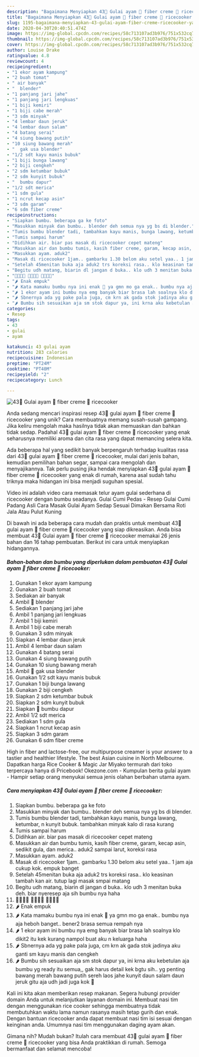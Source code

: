 ```yaml
---
description: "Bagaimana Menyiapkan 43🍒 Gulai ayam 🍗 fiber creme 🤫 ricecooker yang Lezat Sekali"
title: "Bagaimana Menyiapkan 43🍒 Gulai ayam 🍗 fiber creme 🤫 ricecooker yang Lezat Sekali"
slug: 1195-bagaimana-menyiapkan-43-gulai-ayam-fiber-creme-ricecooker-yang-lezat-sekali
date: 2020-04-30T20:40:51.474Z
image: https://img-global.cpcdn.com/recipes/58c713107ad3b976/751x532cq70/43🍒-gulai-ayam-🍗-fiber-creme-🤫-ricecooker-foto-resep-utama.jpg
thumbnail: https://img-global.cpcdn.com/recipes/58c713107ad3b976/751x532cq70/43🍒-gulai-ayam-🍗-fiber-creme-🤫-ricecooker-foto-resep-utama.jpg
cover: https://img-global.cpcdn.com/recipes/58c713107ad3b976/751x532cq70/43🍒-gulai-ayam-🍗-fiber-creme-🤫-ricecooker-foto-resep-utama.jpg
author: Louise Drake
ratingvalue: 4.8
reviewcount: 4
recipeingredient:
- "1 ekor ayam kampung"
- "2 buah tomat"
- " air banyak"
- "  blender"
- "1 panjang jari jahe"
- "1 panjang jari lengkuas"
- "1 biji kemiri"
- "1 biji cabe merah"
- "3 sdm minyak"
- "4 lembar daun jeruk"
- "4 lembar daun salam"
- "4 batang serai"
- "4 siung bawang putih"
- "10 siung bawang merah"
- "  gak usa blender"
- "1/2 sdt kayu manis bubuk"
- "1 biji bunga lawang"
- "2 biji cengkeh"
- "2 sdm ketumbar bubuk"
- "2 sdm kunyit bubuk"
- "  bumbu dapur"
- "1/2 sdt merica"
- "1 sdm gula"
- "1 ncrut kecap asin"
- "3 sdm garam"
- "6 sdm fiber creme"
recipeinstructions:
- "Siapkan bumbu. beberapa ga ke foto"
- "Masukkan minyak dan bumbu.. blender deh semua nya yg bs di blender."
- "Tumis bumbu blender tadi, tambahkan kayu manis, bunga lawang, ketumbar, n kunyit bubuk. tambahkan minyak kalo di rasa kurang"
- "Tumis sampai harum"
- "Didihkan air. biar pas masak di ricecooker cepet mateng"
- "Masukkan air dan bumbu tumis, kasih fiber creme, garam, kecap asin, sedikit gula, dan merica.. aduk2 sampai larut, koreksi rasa"
- "Masukkan ayam. aduk2"
- "Masak di ricecooker 1jam.. gambarku 1.30 belom aku setel yaa.. 1 jam aja cukup kok. empuk banget"
- "Setelah 45menitan buka aja aduk2 trs koreksi rasa.. klo keasinan tambah kan air. tutup lagi masak smpai matang"
- "Begitu udh matang, biarin dl jangan d buka.. klo udh 3 menitan buka deh. biar nyeresep aja sih bumbu nya haha"
- "🍁🍁🍁🍁 🐣🐣🐣🐣 🍁🍁🍁🍁"
- "🌶 Enak empuk"
- "🌶 Kata mamaku bumbu nya ini enak 🤫 ya gmn mo ga enak.. bumbu nya aja heboh banget.. bener2 brasa semua rempah nya"
- "🌶 1 ekor ayam ini bumbu nya emg banyak biar brasa lah soalnya klo dikit2 itu kek kurang nampol buat aku n keluarga haha"
- "🌶 Sbnernya ada yg pake pala juga, cm krn ak gada stok jadinya aku ganti sm kayu manis dan cengkeh"
- "🌶 Bumbu sih sesuaikan aja sm stok dapur ya, ini krna aku kebetulan aja bumbu yg ready itu semua,, gak harus detail kek bgtu sih.. yg penting bawang merah bawang putih sereh laos jahe kunyit daun salam daun jeruk gitu aja udh jadi juga kok 🤣"
categories:
- Resep
tags:
- 43
- gulai
- ayam

katakunci: 43 gulai ayam 
nutrition: 283 calories
recipecuisine: Indonesian
preptime: "PT24M"
cooktime: "PT40M"
recipeyield: "2"
recipecategory: Lunch

---
```



![43🍒 Gulai ayam 🍗 fiber creme 🤫 ricecooker](https://img-global.cpcdn.com/recipes/58c713107ad3b976/751x532cq70/43🍒-gulai-ayam-🍗-fiber-creme-🤫-ricecooker-foto-resep-utama.jpg)

Anda sedang mencari inspirasi resep 43🍒 gulai ayam 🍗 fiber creme 🤫 ricecooker yang unik? Cara membuatnya memang susah-susah gampang. Jika keliru mengolah maka hasilnya tidak akan memuaskan dan bahkan tidak sedap. Padahal 43🍒 gulai ayam 🍗 fiber creme 🤫 ricecooker yang enak seharusnya memiliki aroma dan cita rasa yang dapat memancing selera kita.

Ada beberapa hal yang sedikit banyak berpengaruh terhadap kualitas rasa dari 43🍒 gulai ayam 🍗 fiber creme 🤫 ricecooker, mulai dari jenis bahan, kemudian pemilihan bahan segar, sampai cara mengolah dan menyajikannya. Tak perlu pusing jika hendak menyiapkan 43🍒 gulai ayam 🍗 fiber creme 🤫 ricecooker yang enak di rumah, karena asal sudah tahu triknya maka hidangan ini bisa menjadi suguhan spesial.

Video ini adalah video cara memasak telur ayam gulai sederhana di ricecooker dengan bumbu seadanya. Gulai Cumi Pedas - Resep Gulai Cumi Padang Asli Cara Masak Gulai Ayam Sedap Sesuai Dimakan Bersama Roti Jala Atau Pulut Kuning


Di bawah ini ada beberapa cara mudah dan praktis untuk membuat 43🍒 gulai ayam 🍗 fiber creme 🤫 ricecooker yang siap dikreasikan. Anda bisa membuat 43🍒 Gulai ayam 🍗 fiber creme 🤫 ricecooker memakai 26 jenis bahan dan 16 tahap pembuatan. Berikut ini cara untuk menyiapkan hidangannya.

<!--inarticleads1-->

##### Bahan-bahan dan bumbu yang diperlukan dalam pembuatan 43🍒 Gulai ayam 🍗 fiber creme 🤫 ricecooker:

1. Gunakan 1 ekor ayam kampung
1. Gunakan 2 buah tomat
1. Sediakan  air banyak
1. Ambil  🔻 blender
1. Sediakan 1 panjang jari jahe
1. Ambil 1 panjang jari lengkuas
1. Ambil 1 biji kemiri
1. Ambil 1 biji cabe merah
1. Gunakan 3 sdm minyak
1. Siapkan 4 lembar daun jeruk
1. Ambil 4 lembar daun salam
1. Gunakan 4 batang serai
1. Gunakan 4 siung bawang putih
1. Gunakan 10 siung bawang merah
1. Ambil  🔻 gak usa blender
1. Gunakan 1/2 sdt kayu manis bubuk
1. Gunakan 1 biji bunga lawang
1. Gunakan 2 biji cengkeh
1. Siapkan 2 sdm ketumbar bubuk
1. Siapkan 2 sdm kunyit bubuk
1. Siapkan  🔻 bumbu dapur
1. Ambil 1/2 sdt merica
1. Sediakan 1 sdm gula
1. Siapkan 1 ncrut kecap asin
1. Siapkan 3 sdm garam
1. Gunakan 6 sdm fiber creme


High in fiber and lactose-free, our multipurpose creamer is your answer to a tastier and healthier lifestyle. The best Asian cuisine in North Melbourne. Dapatkan harga Rice Cooker &amp; Magic Jar Miyako termurah dari toko terpercaya hanya di Pricebook! Okezone.com - Kumpulan berita gulai ayam - Hampir setiap orang menyukai semua jenis olahan berbahan utama ayam. 

<!--inarticleads2-->

##### Cara menyiapkan 43🍒 Gulai ayam 🍗 fiber creme 🤫 ricecooker:

1. Siapkan bumbu. beberapa ga ke foto
1. Masukkan minyak dan bumbu.. blender deh semua nya yg bs di blender.
1. Tumis bumbu blender tadi, tambahkan kayu manis, bunga lawang, ketumbar, n kunyit bubuk. tambahkan minyak kalo di rasa kurang
1. Tumis sampai harum
1. Didihkan air. biar pas masak di ricecooker cepet mateng
1. Masukkan air dan bumbu tumis, kasih fiber creme, garam, kecap asin, sedikit gula, dan merica.. aduk2 sampai larut, koreksi rasa
1. Masukkan ayam. aduk2
1. Masak di ricecooker 1jam.. gambarku 1.30 belom aku setel yaa.. 1 jam aja cukup kok. empuk banget
1. Setelah 45menitan buka aja aduk2 trs koreksi rasa.. klo keasinan tambah kan air. tutup lagi masak smpai matang
1. Begitu udh matang, biarin dl jangan d buka.. klo udh 3 menitan buka deh. biar nyeresep aja sih bumbu nya haha
1. 🍁🍁🍁🍁 🐣🐣🐣🐣 🍁🍁🍁🍁
1. 🌶 Enak empuk
1. 🌶 Kata mamaku bumbu nya ini enak 🤫 ya gmn mo ga enak.. bumbu nya aja heboh banget.. bener2 brasa semua rempah nya
1. 🌶 1 ekor ayam ini bumbu nya emg banyak biar brasa lah soalnya klo dikit2 itu kek kurang nampol buat aku n keluarga haha
1. 🌶 Sbnernya ada yg pake pala juga, cm krn ak gada stok jadinya aku ganti sm kayu manis dan cengkeh
1. 🌶 Bumbu sih sesuaikan aja sm stok dapur ya, ini krna aku kebetulan aja bumbu yg ready itu semua,, gak harus detail kek bgtu sih.. yg penting bawang merah bawang putih sereh laos jahe kunyit daun salam daun jeruk gitu aja udh jadi juga kok 🤣


Kali ini kita akan memberikan resep makanan. Segera hubungi provider domain Anda untuk melanjutkan layanan domain ini. Membuat nasi tim dengan menggunakan rice cooker sehingga membuatnya tidak membutuhkan waktu lama namun rasanya masih tetap gurih dan enak. Dengan bantuan ricecooker anda dapat membuat nasi tim isi sesuai dengan keinginan anda. Umumnya nasi tim menggunakan daging ayam akan. 

Gimana nih? Mudah bukan? Itulah cara membuat 43🍒 gulai ayam 🍗 fiber creme 🤫 ricecooker yang bisa Anda praktikkan di rumah. Semoga bermanfaat dan selamat mencoba!
